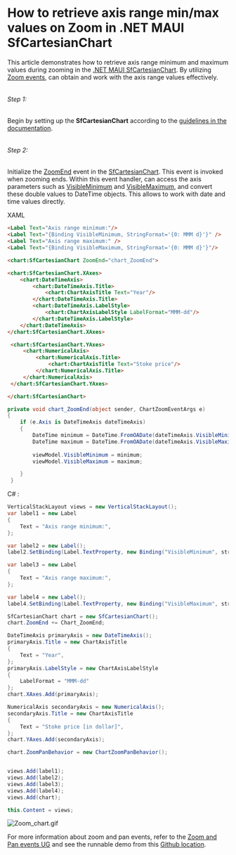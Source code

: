 # How to retrieve axis range min/max values on Zoom in .NET MAUI SfCartesianChart
This article demonstrates how to retrieve axis range minimum and maximum values during zooming in the [.NET MAUI SfCartesianChart](https://www.syncfusion.com/maui-controls/maui-cartesian-charts). By utilizing [Zoom events](https://help.syncfusion.com/maui/cartesian-charts/zooming-and-panning#events), can obtain and work with the axis range values effectively.
###### 
###### Step 1:
Begin by setting up the **SfCartesianChart** according to the [guidelines in the documentation](https://help.syncfusion.com/maui/cartesian-charts/getting-started).
###### 
###### Step 2:
Initialize the [ZoomEnd](https://help.syncfusion.com/cr/maui/Syncfusion.Maui.Charts.SfCartesianChart.html#Syncfusion_Maui_Charts_SfCartesianChart_ZoomEnd) event in the [SfCartesianChart](https://help.syncfusion.com/cr/maui/Syncfusion.Maui.Charts.SfCartesianChart.html). This event is invoked when zooming ends. Within this event handler, can access the axis parameters such as [VisibleMinimum](https://help.syncfusion.com/cr/maui/Syncfusion.Maui.Charts.ChartAxis.html#Syncfusion_Maui_Charts_ChartAxis_VisibleMinimum) and [VisibleMaximum](https://help.syncfusion.com/cr/maui/Syncfusion.Maui.Charts.ChartAxis.html#Syncfusion_Maui_Charts_ChartAxis_VisibleMaximum), and convert these double values to DateTime objects. This allows  to work with date and time values directly.

XAML
 
 ```html
 <Label Text="Axis range minimum:"/>
 <Label Text="{Binding VisibleMinimum, StringFormat='{0: MMM d}'}" />
 <Label Text="Axis range maximum:" />
 <Label Text="{Binding VisibleMaximum, StringFormat='{0: MMM d}'}"/>

<chart:SfCartesianChart ZoomEnd="chart_ZoomEnd">

<chart:SfCartesianChart.XAxes>
     <chart:DateTimeAxis>
         <chart:DateTimeAxis.Title>
             <chart:ChartAxisTitle Text="Year"/>
         </chart:DateTimeAxis.Title>
         <chart:DateTimeAxis.LabelStyle>
             <chart:ChartAxisLabelStyle LabelFormat="MMM-dd"/>
         </chart:DateTimeAxis.LabelStyle>
     </chart:DateTimeAxis>
 </chart:SfCartesianChart.XAxes>

  <chart:SfCartesianChart.YAxes>
      <chart:NumericalAxis>
          <chart:NumericalAxis.Title>
              <chart:ChartAxisTitle Text="Stoke price"/>
          </chart:NumericalAxis.Title>
      </chart:NumericalAxis>
  </chart:SfCartesianChart.YAxes>

</chart:SfCartesianChart> 
 ```

 
 ```csharp
private void chart_ZoomEnd(object sender, ChartZoomEventArgs e)
 {
     if (e.Axis is DateTimeAxis dateTimeAxis)
     {
         DateTime minimum = DateTime.FromOADate(dateTimeAxis.VisibleMinimum);
         DateTime maximum = DateTime.FromOADate(dateTimeAxis.VisibleMaximum);
               
         viewModel.VisibleMinimum = minimum;
         viewModel.VisibleMaximum = maximum;

     } 
  }
 ```
 
C# :
 ```csharp
 VerticalStackLayout views = new VerticalStackLayout();
 var label1 = new Label
 {
     Text = "Axis range minimum:",
 };

 var label2 = new Label();
 label2.SetBinding(Label.TextProperty, new Binding("VisibleMinimum", stringFormat: "{0: MMM d}"));

 var label3 = new Label
 {
     Text = "Axis range maximum:",
 };

 var label4 = new Label();
 label4.SetBinding(Label.TextProperty, new Binding("VisibleMaximum", stringFormat: "{0: MMM d}"));

 SfCartesianChart chart = new SfCartesianChart();
 chart.ZoomEnd += Chart_ZoomEnd;

 DateTimeAxis primaryAxis = new DateTimeAxis();
 primaryAxis.Title = new ChartAxisTitle
 {
     Text = "Year",
 };
 primaryAxis.LabelStyle = new ChartAxisLabelStyle
 {
     LabelFormat = "MMM-dd"
 };
 chart.XAxes.Add(primaryAxis);

 NumericalAxis secondaryAxis = new NumericalAxis();
 secondaryAxis.Title = new ChartAxisTitle
 {
     Text = "Stoke price [in dollar]",
 };
 chart.YAxes.Add(secondaryAxis);

 chart.ZoomPanBehavior = new ChartZoomPanBehavior();


 views.Add(label1);
 views.Add(label2);
 views.Add(label3);
 views.Add(label4);
 views.Add(chart);

 this.Content = views;
 ```
 
  
 ![Zoom_chart.gif](https://support.syncfusion.com/kb/agent/attachment/article/16330/inline?token=eyJhbGciOiJodHRwOi8vd3d3LnczLm9yZy8yMDAxLzA0L3htbGRzaWctbW9yZSNobWFjLXNoYTI1NiIsInR5cCI6IkpXVCJ9.eyJpZCI6IjI0MzExIiwib3JnaWQiOiIzIiwiaXNzIjoic3VwcG9ydC5zeW5jZnVzaW9uLmNvbSJ9.C6IxxwTgnrZOUKN0WdpfR7k6_QhDB83hQz3u81e8nww)

For more information about zoom and pan events, refer to the [Zoom and Pan events UG](https://help.syncfusion.com/maui/cartesian-charts/zooming-and-panning#events) and see the runnable demo from this [Github location](https://github.com/SyncfusionExamples/How-to-showcase-the-zoom-events-in-an-SfCartesianChart).
